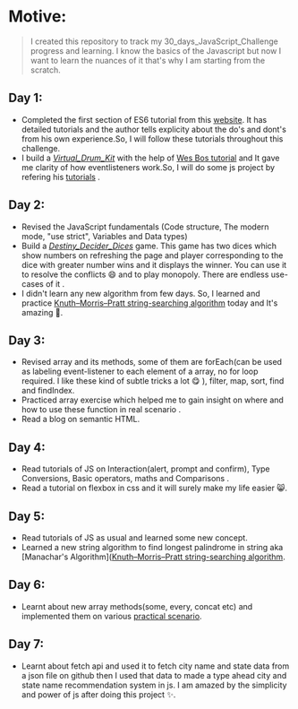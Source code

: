 # Motive:
> I created this repository to track my 30_days_JavaScript_Challenge progress and learning.
 I know the basics of the Javascript but now I want to learn the nuances of it that's why I am starting from the scratch.

## Day 1:
* Completed the first section of ES6 tutorial from this [website](https://javascript.info/). It has detailed tutorials and the author tells explicity about the do's and dont's from his own experience.So, I will follow these tutorials throughout this challenge.
* I build a [*Virtual_Drum_Kit*](https://github.com/Priyankcoder/30_Days_JavaScript_Challenge/tree/master/D1-Virtual_Drum_Kit) with the help of [Wes Bos tutorial](https://javascript30.com/)  and It gave me clarity of how eventlisteners work.So, I will do some js project by refering his
[tutorials](https://javascript30.com/) .

## Day 2:
* Revised the JavaScript fundamentals (Code structure,
The modern mode, "use strict",
Variables and
Data types)
* Build a [*Destiny_Decider_Dices*](https://github.com/Priyankcoder/30_Days_JavaScript_Challenge/tree/master/D2-Destiny_Decider_Dices) game. This game has two dices which show numbers on refreshing the page and player corresponding to the dice with greater number wins and it displays the winner. You can use it to resolve the conflicts 😄 and to play monopoly. There are endless use-cases of it .
* I didn't learn any new algorithm from few days. So, I learned and practice [Knuth–Morris–Pratt string-searching algorithm](https://github.com/Priyankcoder/Non_Linear_Data_Structures/blob/master/Python_Implementation/Binary_Tree/Knuth_Morris_Pratt.md) today and It's amazing 🤩.

## Day 3:
* Revised array and its methods, some of them are forEach(can be used as labeling event-listener to each element of a array, no for loop required. I like these kind of subtle tricks a lot 😋 ), filter, map, sort, find and findIndex.
* Practiced array exercise which helped me to gain insight on where and how to use these function in real scenario .
* Read a blog on semantic HTML.

## Day 4: 
* Read tutorials of JS on Interaction(alert, prompt and confirm), Type Conversions,
Basic operators, maths and Comparisons .
* Read a tutorial on flexbox in css and it will surely make my life easier 😸. 

## Day 5: 
* Read tutorials of JS as usual and learned some new concept.
* Learned a new string algorithm to find longest palindrome in string aka [Manachar's Algorithm]([Knuth–Morris–Pratt string-searching algorithm](https://github.com/Priyankcoder/Non_Linear_Data_Structures/blob/master/CPP_Implementation/Manachar's_Algorithm.md).

## Day 6:
* Learnt about new array methods(some, every, concat etc) and implemented them on various [practical scenario](https://github.com/Priyankcoder/30_Days_JavaScript_Challenge/tree/master/D6-Array_cardio2).

## Day 7: 
* Learnt about fetch api and used it to fetch city name and state data from a json file on github then I used that data to made a type ahead city and state name recommendation system in js. I am amazed by the simplicity and power of js after doing this project ✨. 
